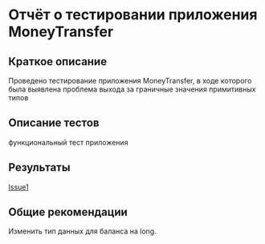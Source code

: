 # Отчёт о тестировании приложения MoneyTransfer

## Краткое описание

Проведено тестирование приложения MoneyTransfer, в ходе которого была выявлена проблема выхода за граничные значения примитивных типов

## Описание тестов

функциональный тест приложения

## Результаты

[Issue1](https://github.com/debaser276/1.2.1.MoneyTransfer/issues/1)

## Общие рекомендации

Изменить тип данных для баланса на long.